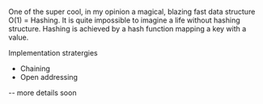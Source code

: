One of the super cool, in my opinion a magical, blazing fast data structure O(1) = Hashing. It is quite impossible to imagine a life without hashing structure. Hashing is achieved by a hash function mapping a key 
with a value.

Implementation stratergies
* Chaining
* Open addressing

-- more details soon